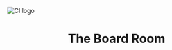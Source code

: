 ![CI logo](https://codeinstitute.s3.amazonaws.com/fullstack/ci_logo_small.png)

<h1 align="center">The Board Room</h1>
